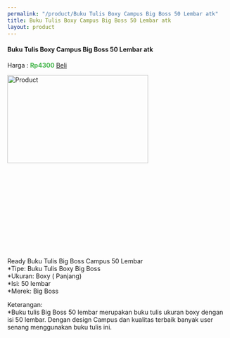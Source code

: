 ```yaml
---
permalink: "/product/Buku Tulis Boxy Campus Big Boss 50 Lembar atk"
title: Buku Tulis Boxy Campus Big Boss 50 Lembar atk
layout: product
---
```


#### Buku Tulis Boxy Campus Big Boss 50 Lembar atk

Harga : <span style="color:#42b549">**Rp4300**</span>  <a class="btn btn-success" href="http://api.whatsapp.com/send?phone={{site.whatsapp}}&text=kak saya mau beli {{page.title}} () 1 buah bayarnya di kampus ia kak %3A)" style="width:100px;">Beli</a>

<image src="{{site.baseurl}}/img/Buku Tulis Boxy Campus Big Boss 50 Lembar atk.jpg" alt="Product" width="80%" height="50%" style="max-width:400px;max-height:400px"/>

Ready Buku Tulis Big Boss Campus 50 Lembar  
*Tipe: Buku Tulis Boxy Big Boss  
*Ukuran: Boxy ( Panjang)  
*Isi: 50 lembar  
*Merek: Big Boss  
  
Keterangan:  
*Buku tulis Big Boss 50 lembar merupakan buku tulis ukuran boxy dengan isi 50 lembar. Dengan design Campus dan kualitas terbaik banyak user senang menggunakan buku tulis ini.